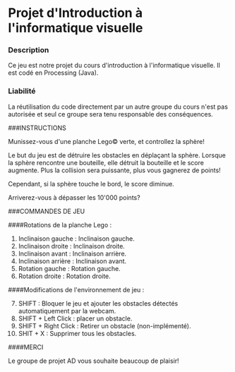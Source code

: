 # Projet d'Introduction à l'informatique visuelle

### Description
Ce jeu est notre projet du cours d'introduction à l'informatique visuelle. 
Il est codé en Processing (Java). 

### Liabilité
La réutilisation du code directement par un autre groupe du cours n'est 
pas autorisée et seul ce groupe sera tenu responsable des conséquences.


###INSTRUCTIONS

Munissez-vous d'une planche Lego© verte, et controllez la sphère!

Le but du jeu est de détruire les obstacles en déplaçant la sphère.
Lorsque la sphère rencontre une bouteille, elle détruit la bouteille et le score augmente. Plus la collision sera puissante, plus vous gagnerez de points!

Cependant, si la sphère touche le bord, le score diminue.

Arriverez-vous à dépasser les 10'000 points?


###COMMANDES DE JEU

####Rotations de la planche Lego :
  1. Inclinaison gauche : Inclinaison gauche.
  2. Inclinaison droite : Inclinaison droite.
  3. Inclinaison avant : Inclinaison arrière.
  4. Inclinaison arrière : Inclinaison avant.
  5. Rotation gauche : Rotation gauche.
  6. Rotation droite : Rotation droite.
  
####Modifications de l'environnement de jeu :

  7. SHIFT : Bloquer le jeu et ajouter les obstacles détectés automatiquement par la webcam.
  8. SHIFT + Left Click : placer un obstacle.
  9. SHIFT + Right Click : Retirer un obstacle (non-implémenté).
  10. SHIT + X : Supprimer tous les obstacles.
  
####MERCI

Le groupe de projet AD vous souhaite beaucoup de plaisir!
  
